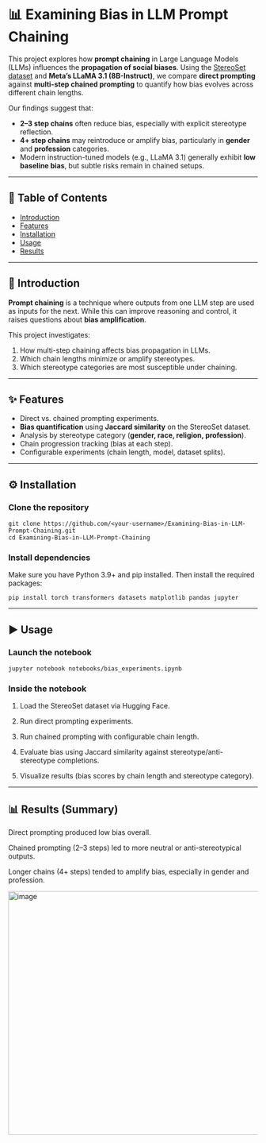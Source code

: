 # 📊 Examining Bias in LLM Prompt Chaining

This project explores how **prompt chaining** in Large Language Models (LLMs) influences the **propagation of social biases**. Using the [StereoSet dataset](https://huggingface.co/datasets/McGill-NLP/stereoset) and **Meta’s LLaMA 3.1 (8B-Instruct)**, we compare **direct prompting** against **multi-step chained prompting** to quantify how bias evolves across different chain lengths.

Our findings suggest that:
- **2–3 step chains** often reduce bias, especially with explicit stereotype reflection.  
- **4+ step chains** may reintroduce or amplify bias, particularly in **gender** and **profession** categories.  
- Modern instruction-tuned models (e.g., LLaMA 3.1) generally exhibit **low baseline bias**, but subtle risks remain in chained setups.

---

## 📑 Table of Contents
- [Introduction](#-introduction)
- [Features](#-features)
- [Installation](#-installation)
- [Usage](#-usage)
- [Results](#-results)

---

## 📖 Introduction

**Prompt chaining** is a technique where outputs from one LLM step are used as inputs for the next. While this can improve reasoning and control, it raises questions about **bias amplification**.  

This project investigates:
1. How multi-step chaining affects bias propagation in LLMs.  
2. Which chain lengths minimize or amplify stereotypes.  
3. Which stereotype categories are most susceptible under chaining.  

---

## ✨ Features
- Direct vs. chained prompting experiments.  
- **Bias quantification** using **Jaccard similarity** on the StereoSet dataset.  
- Analysis by stereotype category (**gender, race, religion, profession**).  
- Chain progression tracking (bias at each step).  
- Configurable experiments (chain length, model, dataset splits).

---

## ⚙️ Installation

### Clone the repository
```
git clone https://github.com/<your-username>/Examining-Bias-in-LLM-Prompt-Chaining.git
cd Examining-Bias-in-LLM-Prompt-Chaining
```
### Install dependencies

Make sure you have Python 3.9+ and pip installed. Then install the required packages:

```pip install torch transformers datasets matplotlib pandas jupyter```

---


## ▶️ Usage
### Launch the notebook
```jupyter notebook notebooks/bias_experiments.ipynb```

### Inside the notebook

1. Load the StereoSet dataset via Hugging Face.

2. Run direct prompting experiments.

3. Run chained prompting with configurable chain length.

4. Evaluate bias using Jaccard similarity against stereotype/anti-stereotype completions.

5. Visualize results (bias scores by chain length and stereotype category).
---

## 📊 Results (Summary)

Direct prompting produced low bias overall.

Chained prompting (2–3 steps) led to more neutral or anti-stereotypical outputs.

Longer chains (4+ steps) tended to amplify bias, especially in gender and profession.

<img width="737" height="491" alt="image" src="https://github.com/user-attachments/assets/aa26812e-506e-4b67-8eb4-a587f68018bb" />
